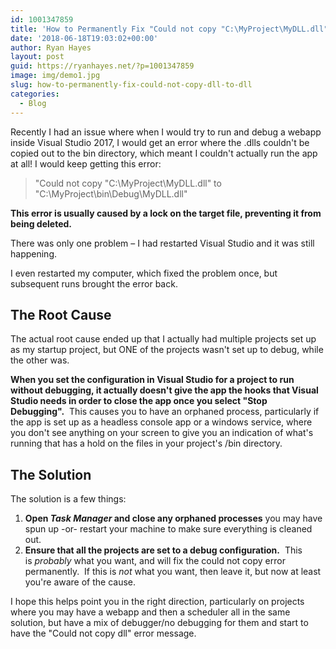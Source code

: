 ```yaml
---
id: 1001347859
title: 'How to Permanently Fix "Could not copy "C:\MyProject\MyDLL.dll" to "C:\MyProject\bin\Debug\MyDLL.dll".'
date: '2018-06-18T19:03:02+00:00'
author: Ryan Hayes
layout: post
guid: https://ryanhayes.net/?p=1001347859
image: img/demo1.jpg
slug: how-to-permanently-fix-could-not-copy-dll-to-dll
categories:
  - Blog
---
```

Recently I had an issue where when I would try to run and debug a webapp inside Visual Studio 2017, I would get an error where the .dlls couldn't be copied out to the bin directory, which meant I couldn't actually run the app at all! I would keep getting this error:

> "Could not copy "C:\MyProject\MyDLL.dll" to "C:\MyProject\bin\Debug\MyDLL.dll"

**This error is usually caused by a lock on the target file, preventing it from being deleted.**

There was only one problem &#8211; I had restarted Visual Studio and it was still happening.

I even restarted my computer, which fixed the problem once, but subsequent runs brought the error back.

## The Root Cause

The actual root cause ended up that I actually had multiple projects set up as my startup project, but ONE of the projects wasn't set up to debug, while the other was.

**When you set the configuration in Visual Studio for a project to run without debugging, it actually doesn't give the app the hooks that Visual Studio needs in order to close the app once you select "Stop Debugging".**  This causes you to have an orphaned process, particularly if the app is set up as a headless console app or a windows service, where you don't see anything on your screen to give you an indication of what's running that has a hold on the files in your project's /bin directory.

## The Solution

The solution is a few things:

  1. **Open _Task Manager_ and close any orphaned processes** you may have spun up -or- restart your machine to make sure everything is cleaned out.
  2. **Ensure that all the projects are set to a debug configuration.**  This is _probably_ what you want, and will fix the could not copy error permanently.  If this is _not_ what you want, then leave it, but now at least you're aware of the cause.

I hope this helps point you in the right direction, particularly on projects where you may have a webapp and then a scheduler all in the same solution, but have a mix of debugger/no debugging for them and start to have the "Could not copy dll" error message.

&nbsp;

&nbsp;
